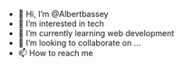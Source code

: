 - 👋 Hi, I’m @Albertbassey
- 👀 I’m interested in tech
- 🌱 I’m currently learning web development
- 💞️ I’m looking to collaborate on ...
- 📫 How to reach me 

<!---
Albertbassey/Albertbassey is a ✨ special ✨ repository because its `README.md` (this file) appears on your GitHub profile.
You can click the Preview link to take a look at your changes.
--->
